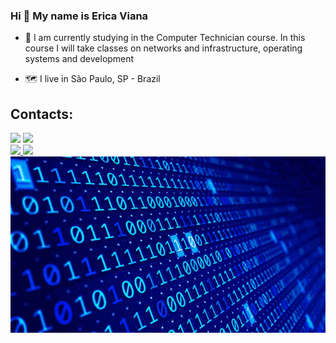 ### Hi 👋 My name is Erica Viana

- 🌱 I am currently studying in the Computer Technician course. In this course I will take classes on networks and infrastructure, operating systems and development

- 🗺 I live in São Paulo, SP - Brazil

## Contacts:

<div>
<a href = "mailto: erica.viana.soares@gmail.com"><img loading="lazy" src="https://img.shields.io/badge/Gmail-D14836?style=for-the-badge&logo=gmail&logoColor=white" target="_blank"></a> <a href="https://www.linkedin.com/in/erica-viana-soares/" target="_blank"><img loading="lazy" src="https://img.shields.io/badge/-LinkedIn-%230077B5?style=for-the-badge&logo=linkedin&logoColor=white" target="_blank"></a> </div>

<div> <a href="https://github.com/ericaviana12"> <img loading="lazy" height="180em" src="https://github-readme-stats.vercel.app/api/top-langs/?username=ericaviana12&layout=compact&langs_count=7&theme=dracula"/> <img loading="lazy" height="180em" src="https://github-readme-stats.vercel.app/api?username=ericaviana12&show_icons=true&theme=dracula&include_all_commits=true&count_private=true"/> </div>

<img src="https://github.com/ericaviana12/ericaviana12/blob/main/coding.gif">
